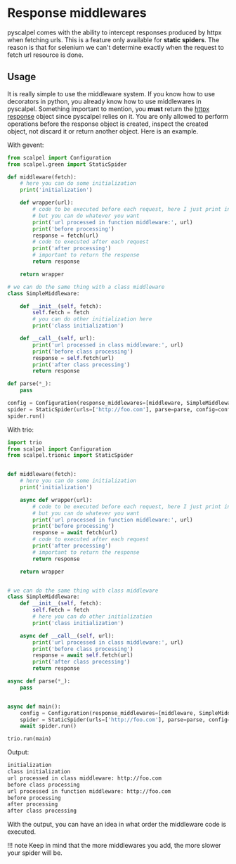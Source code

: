 # Response middlewares

pyscalpel comes with the ability to intercept responses produced by httpx when fetching urls. This is a feature only
available for **static spiders**. The reason is that for selenium we can't determine exactly when the request to fetch
url resource is done.

## Usage

It is really simple to use the middleware system. If you know how to use decorators in python, you already know how to
use middlewares in pyscalpel. Something important to mention, you **must** return the
[httpx response](https://www.python-httpx.org/api/#response) object since pyscalpel relies on it. You are only allowed to
perform operations before the response object is created, inspect the created object, not discard it or return another
object. Here is an example.

With gevent:

```python
from scalpel import Configuration
from scalpel.green import StaticSpider

def middleware(fetch):
    # here you can do some initialization
    print('initialization')

    def wrapper(url):
        # code to be executed before each request, here I just print information
        # but you can do whatever you want
        print('url processed in function middleware:', url)
        print('before processing')
        response = fetch(url)
        # code to executed after each request
        print('after processing')
        # important to return the response
        return response

    return wrapper

# we can do the same thing with a class middleware
class SimpleMiddleware:

    def __init__(self, fetch):
        self.fetch = fetch
        # you can do other initialization here
        print('class initialization')

    def __call__(self, url):
        print('url processed in class middleware:', url)
        print('before class processing')
        response = self.fetch(url)
        print('after class processing')
        return response

def parse(*_):
    pass

config = Configuration(response_middlewares=[middleware, SimpleMiddleware])
spider = StaticSpider(urls=['http://foo.com'], parse=parse, config=config)
spider.run()
```

With trio:

```python
import trio
from scalpel import Configuration
from scalpel.trionic import StaticSpider


def middleware(fetch):
    # here you can do some initialization
    print('initialization')

    async def wrapper(url):
        # code to be executed before each request, here I just print information
        # but you can do whatever you want
        print('url processed in function middleware:', url)
        print('before processing')
        response = await fetch(url)
        # code to executed after each request
        print('after processing')
        # important to return the response
        return response

    return wrapper


# we can do the same thing with class middleware
class SimpleMiddleware:
    def __init__(self, fetch):
        self.fetch = fetch
        # here you can do other initialization
        print('class initialization')

    async def __call__(self, url):
        print('url processed in class middleware:', url)
        print('before class processing')
        response = await self.fetch(url)
        print('after class processing')
        return response

async def parse(*_):
    pass


async def main():
    config = Configuration(response_middlewares=[middleware, SimpleMiddleware])
    spider = StaticSpider(urls=['http://foo.com'], parse=parse, config=config)
    await spider.run()

trio.run(main)
```

Output:

```bash
initialization
class initialization
url processed in class middleware: http://foo.com
before class processing
url processed in function middleware: http://foo.com
before processing
after processing
after class processing
```

With the output, you can have an idea in what order the middleware code is executed.

!!! note
    Keep in mind that the more middlewares you add, the more slower your spider will be.